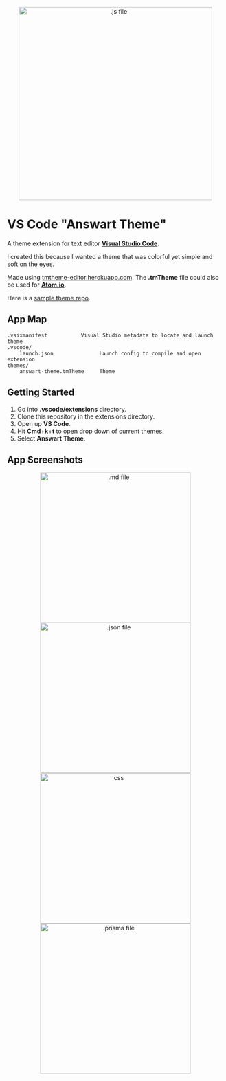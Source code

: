 <p align="center">
  <img src="https://user-images.githubusercontent.com/4269260/52101799-10463400-2592-11e9-97dc-5a5bb6d9a050.png" width="450" title=".js file">
</p>

# VS Code "Answart Theme"

A theme extension for text editor [**Visual Studio Code**](https://code.visualstudio.com).

I created this because I wanted a theme that was colorful yet simple and soft on the eyes.

Made using [tmtheme-editor.herokuapp.com](https://tmtheme-editor.herokuapp.com). The **.tmTheme** file could also be used for [**Atom.io**](https://atom.io).

Here is a [sample theme repo](https://github.com/Microsoft/vscode-extension-samples/tree/master/theme-sample).

App Map
-------

```
.vsixmanifest           Visual Studio metadata to locate and launch theme
.vscode/                      
    launch.json               Launch config to compile and open extension
themes/
    answart-theme.tmTheme     Theme
```

Getting Started
---------------

1. Go into **.vscode/extensions** directory.
2. Clone this repository in the extensions directory.
3. Open up **VS Code**.
4. Hit **Cmd**+**k**+**t** to open drop down of current themes.
5. Select **Answart Theme**.

App Screenshots
---------------

<p align="center">
  <img src="https://user-images.githubusercontent.com/4269260/52101910-8f3b6c80-2592-11e9-851e-84c3344c4cc3.png" width="350" height="350" alt=".md file">
  <img src="https://user-images.githubusercontent.com/4269260/52101795-0ae8e980-2592-11e9-9d09-d1d8a9a97893.png" width="350" height="350" alt=".json file">
  <img src="https://user-images.githubusercontent.com/4269260/52101801-120ff780-2592-11e9-8919-004d9439fd5f.png" width="350" height="350" alt="css">
  <img src="https://user-images.githubusercontent.com/4269260/52101791-08868f80-2592-11e9-872c-35697d562181.png" width="350" height="350" title=".prisma file">
</p>
